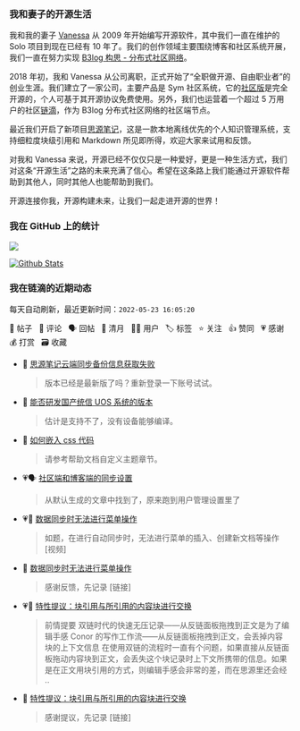 ### 我和妻子的开源生活

我和我的妻子 [Vanessa](https://github.com/Vanessa219) 从 2009 年开始编写开源软件，其中我们一直在维护的 Solo 项目到现在已经有 10 年了。我们的创作领域主要围绕博客和社区系统开展，我们一直在努力实现 [B3log 构思 - 分布式社区网络](https://ld246.com/article/1546941897596)。

2018 年初，我和 Vanessa 从公司离职，正式开始了“全职做开源、自由职业者”的创业生涯。我们建立了一家公司，主要产品是 Sym 社区系统，它的[社区版](https://github.com/88250/symphony)是完全开源的，个人可基于其开源协议免费使用。另外，我们也运营着一个超过 5 万用户的社区[链滴](https://ld246.com)，作为 B3log 分布式社区网络的社区端节点。

最近我们开启了新项目[思源笔记](https://github.com/siyuan-note/siyuan)，这是一款本地离线优先的个人知识管理系统，支持细粒度块级引用和 Markdown 所见即所得，欢迎大家来试用和反馈。

对我和 Vanessa 来说，开源已经不仅仅只是一种爱好，更是一种生活方式，我们对这条“开源生活”之路的未来充满了信心。希望在这条路上我们能通过开源软件帮助到其他人，同时其他人也能帮助到我们。

开源连接你我，开源构建未来，让我们一起走进开源的世界！

### 我在 GitHub 上的统计

<a title="Hits" target="_blank" href="https://github.com/88250/88250"><img src="https://hits.b3log.org/88250/88250.svg"></a>

[![Github Stats](https://github-readme-stats.vercel.app/api?username=88250&theme=tokyonight&show_icons=true)](https://github.com/88250)

<!--events start -->

### 我在链滴的近期动态

每天自动刷新，最近更新时间：`2022-05-23 16:05:20`

📝 帖子 &nbsp; 💬 评论 &nbsp; 🗣 回帖 &nbsp; 🌙 清月 &nbsp; 👨‍💻 用户 &nbsp; 🏷️ 标签 &nbsp; ⭐️ 关注 &nbsp; 👍 赞同 &nbsp; 💗 感谢 &nbsp; 💰 打赏 &nbsp; 🗃 收藏

* 💬 [思源笔记云端同步备份信息获取失败](https://ld246.com/article/1653280110219/comment/1653282290935#comments)

  > 版本已经是最新版了吗？重新登录一下账号试试。
* 💬 [能否研发国产统信 UOS 系统的版本](https://ld246.com/article/1653280246760/comment/1653282250416#comments)

  > 估计是支持不了，没有设备能够编译。
* 💬 [如何嵌入 css 代码](https://ld246.com/article/1653277091938/comment/1653277300486#comments)

  > 请参考帮助文档自定义主题章节。
* 💗🗣 [社区端和博客端的同步设置](https://ld246.com/article/1440820551723/comment/1653226664856#comments)

  > 从默认生成的文章中找到了，原来跑到用户管理设置里了
* 💗📝 [数据同步时无法进行菜单操作](https://ld246.com/article/1653272308123)

  > 如题，在进行自动同步时，无法进行菜单的插入、创建新文档等操作 [视频]
* 💬 [数据同步时无法进行菜单操作](https://ld246.com/article/1653272308123/comment/1653275990891#comments)

  > 感谢反馈，先记录 [链接]
* 💗📝 [特性提议：块引用与所引用的内容块进行交换](https://ld246.com/article/1653223724633)

  > 前情提要 双链时代的快速无压记录——从反链面板拖拽到正文是为了编辑手感 Conor 的写作工作流——从反链面板拖拽到正文，会丢掉内容块的上下文信息 在使用双链的流程时一直有个问题，如果直接从反链面板拖动内容块到正文，会丢失这个块记录时上下文所携带的信息。如果是在正文用块引用的方式，则编辑手感会非常的差，而在思源里还会经 ..
* 💬 [特性提议：块引用与所引用的内容块进行交换](https://ld246.com/article/1653223724633/comment/1653268231704#comments)

  > 感谢提议，先记录 [链接]


<!--events end -->
